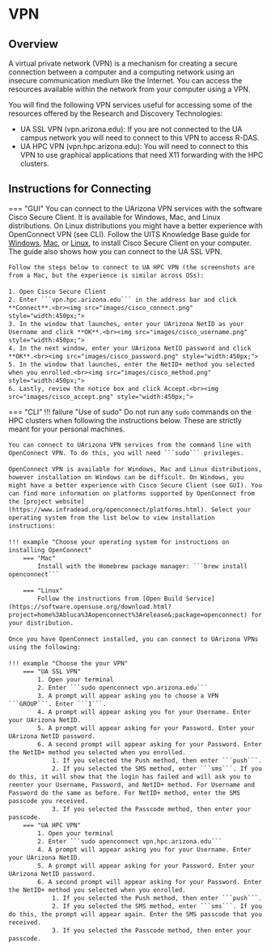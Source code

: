 # VPN

## Overview

A virtual private network (VPN) is a mechanism for creating a secure connection between a computer and a computing network using an insecure communication medium like the Internet. You can access the resources available within the network from your computer using a VPN.

You will find the following VPN services useful for accessing some of the resources offered by the Research and Discovery Technologies:

* UA SSL VPN (vpn.arizona.edu): If you are not connected to the UA campus network you will need to connect to this VPN to access R-DAS.
* UA HPC VPN (vpn.hpc.arizona.edu): You will need to connect to this VPN to use graphical applications that need X11 forwarding with the HPC clusters.


## Instructions for Connecting



=== "GUI"
    You can connect to the UArizona VPN services with the software Cisco Secure Client. It is available for Windows, Mac, and Linux distributions. On Linux distributions you might have a better experience with OpenConnect VPN (see CLI). Follow the UITS Knowledge Base guide for [Windows](https://uarizona.service-now.com/sp?id=kb_article_view&sysparm_article=KB0011053), [Mac](https://uarizona.service-now.com/sp?id=kb_article_view&sysparm_article=KB0010746), or [Linux](https://uarizona.service-now.com/sp?id=kb_article_view&sysparm_article=KB0010416), to install Cisco Secure Client on your computer. The guide also shows how you can connect to the UA SSL VPN.
        
    Follow the steps below to connect to UA HPC VPN (the screenshots are from a Mac, but the experience is similar across OSs):
        
    1. Open Cisco Secure Client
    2. Enter ```vpn.hpc.arizona.edu``` in the address bar and click **Connect**.<br><img src="images/cisco_connect.png" style="width:450px;">
    3. In the window that launches, enter your UArizona NetID as your Username and click **OK**.<br><img src="images/cisco_username.png" style="width:450px;">
    4. In the next window, enter your UArizona NetID password and click **OK**.<br><img src="images/cisco_password.png" style="width:450px;">
    5. In the window that launches, enter the NetID+ method you selected when you enrolled.<br><img src="images/cisco_method.png" style="width:450px;">
    6. Lastly, review the notice box and click Accept.<br><img src="images/cisco_accept.png" style="width:450px;">
        
=== "CLI"
    !!! failure "Use of sudo"
        Do not run any ```sudo``` commands on the HPC clusters when following the instructions below. These are strictly meant for your personal machines.
        
    You can connect to UArizona VPN services from the command line with OpenConnect VPN. To do this, you will need ```sudo``` privileges.
        
    OpenConnect VPN is available for Windows, Mac and Linux distributions, however installation on Windows can be difficult. On Windows, you might have a better experience with Cisco Secure Client (see GUI). You can find more information on platforms supported by OpenConnect from the [project website](https://www.infradead.org/openconnect/platforms.html). Select your operating system from the list below to view installation instructions:
        
    !!! example "Choose your operating system for instructions on installing OpenConnect"
        === "Mac"
            Install with the Homebrew package manager: ```brew install openconnect```
                
        === "Linux"
            Follow the instructions from [Open Build Service](https://software.opensuse.org/download.html?project=home%3Abluca%3Aopenconnect%3Arelease&;package=openconnect) for your distribution.
                
    Once you have OpenConnect installed, you can connect to UArizona VPNs using the following:
        
    !!! example "Choose the your VPN"
        === "UA SSL VPN"
            1. Open your terminal
            2. Enter ```sudo openconnect vpn.arizona.edu```
            3. A prompt will appear asking you to choose a VPN ```GROUP```. Enter ```1```.
            4. A prompt will appear asking you for your Username. Enter your UArizona NetID.
            5. A prompt will appear asking for your Password. Enter your UArizona NetID password. 
            6. A second prompt will appear asking for your Password. Enter the NetID+ method you selected when you enrolled. 
                1. If you selected the Push method, then enter ```push```.
                2. If you selected the SMS method, enter ```sms```. If you do this, it will show that the login has failed and will ask you to reenter your Username, Password, and NetID+ method. For Username and Password do the same as before. For NetID+ method, enter the SMS passcode you received.
                3. If you selected the Passcode method, then enter your passcode. 
        === "UA HPC VPN"
            1. Open your terminal
            2. Enter ```sudo openconnect vpn.hpc.arizona.edu```
            4. A prompt will appear asking you for your Username. Enter your UArizona NetID.
            5. A prompt will appear asking for your Password. Enter your UArizona NetID password. 
            6. A second prompt will appear asking for your Password. Enter the NetID+ method you selected when you enrolled. 
                1. If you selected the Push method, then enter ```push```.
                2. If you selected the SMS method, enter ```sms```. If you do this, the prompt will appear again. Enter the SMS passcode that you received. 
                3. If you selected the Passcode method, then enter your passcode.         
